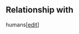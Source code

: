 ## Relationship with
humans[[edit](/w/index.php?title=Cassowary&action=edit&section=12 "Edit
section: Relationship with humans")]
